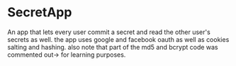 # SecretApp
An app that lets every user commit a secret and read the other user's secrets as well.
the app uses google and facebook oauth as well as cookies salting and hashing.
also note that part of the md5 and bcrypt code was commented out-> for learning purposes.
